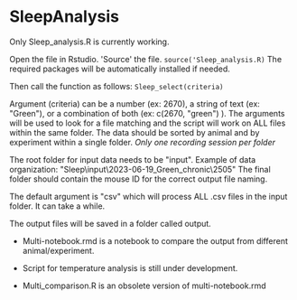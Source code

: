 # SleepAnalysis

Only Sleep_analysis.R is currently working.

Open the file in Rstudio.
'Source' the file.
  `source('Sleep_analysis.R)`
The required packages will be automatically installed if needed.

Then call the function as follows:
  `Sleep_select(criteria)`

Argument (criteria) can be a number (ex: 2670), a string of text (ex: "Green"), or a combination of both (ex: c(2670, "green") ).
The arguments will be used to look for a file matching and the script will work on ALL files within the same folder.
The data should be sorted by animal and by experiment within a single folder.
*Only one recording session per folder*

The root folder for input data needs to be "input". Example of data organization: "Sleep\input\2023-06-19_Green_chronic\2505"
The final folder should contain the mouse ID for the correct output file naming.

The default argument is "csv" which will process ALL .csv files in the input folder. It can take a while.

The output files will be saved in a folder called output.

* Multi-notebook.rmd is a notebook to compare the output from different animal/experiment.

* Script for temperature analysis is still under development.

* Multi_comparison.R is an obsolete version of multi-notebook.rmd
